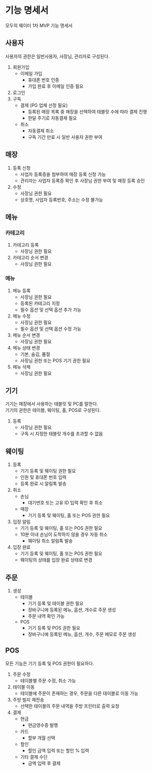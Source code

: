 # 기능 명세서

모두의 웨이터 1차 MVP 기능 명세서

## 사용자

사용자의 권한은 일반사용자, 사장님, 관리자로 구성된다.

1. 회원가입
   - 이메일 가입
     - 휴대폰 번호 인증
     - 가입 완료 후 이메일 인증 필요
2. 로그인
3. 구독
   - 결제 (PG 업체 선정 필요)
     - 등록된 매장 목록 중 매장을 선택하여 태블릿 수에 따라 결제 진행
     - 한달 주기로 자동결제 필요
   - 취소
     - 자동결제 취소
     - 구독 기간 만료 시 일반 사용자 권한 부여

## 매장

1. 등록 신청
   - 사업자 등록증을 첨부하여 매장 등록 신청 가능
   - 관리자는 사업자 등록증 확인 후 사장님 권한 부여 및 매장 등록 승인
2. 수정
   - 사장님 권한 필요
   - 상호명, 사업자 등록번호, 주소는 수정 불가능

## 메뉴

### 카테고리

1. 카테고리 등록
   - 사장님 권한 필요
2. 카테고리 순서 변경
   - 사장님 권한 필요

### 메뉴

1. 메뉴 등록
   - 사장님 권한 필요
   - 등록된 카테고리 지정
   - 필수 옵션 및 선택 옵션 추가 가능
2. 메뉴 수정
   - 사징님 권한 필요
   - 필수 옵션 및 선택 옵션 수정 가능
3. 메뉴 순서 변경
   - 사장님 권한 필요
4. 메뉴 상태 변경
   - 기본, 숨김, 품절
   - 사장님 권한 또는 POS 기기 권한 필요
5. 메뉴 삭제
   - 사장님 권한 필요

## 기기

기기는 매장에서 사용하는 태블릿 및 PC를 말한다.  
기기의 권한은 테이블, 웨이팅, 홀, POS로 구성된다.

1. 등록
   - 사장님 권한 필요
   - 구독 시 지정한 태블릿 개수를 초과할 수 없음

## 웨이팅

1. 등록
   - 기기 등록 및 웨이팅 권한 필요
   - 인원 및 휴대폰 번호 입력
   - 등록 완료 시 알림톡 발송
2. 취소
   - 손님
     - 대기번호 또는 고유 ID 입력 확인 후 취소
   - 매장
     - 기기 등록 및 웨이팅, 홀 또는 POS 권한 필요
3. 입장 알림
   - 기기 등록 및 웨이팅, 홀 또는 POS 권한 필요
   - 10분 이내 손님이 도착하지 않을 경우 자동 취소
     - 웨이팅 취소 알림톡 발송
4. 입장 완료
   - 기기 등록 및 웨이팅, 홀 또는 POS 권한 필요
   - 웨이팅의 상태를 입장 완료 상태로 변경

## 주문

1. 생성
   - 테이블
     - 기기 등록 및 테이블 권한 필요
     - 장바구니에 등록된 메뉴, 옵션, 개수로 주문 생성
     - 주문 내역 확인 가능
   - POS
     - 기기 등록 및 POS 권한 필요
     - 장바구니에 등록된 메뉴, 옵션, 개수, 주문 메모로 주문 생성

## POS

모든 기능은 기기 등록 및 POS 권한이 필요하다.

1. 주문 수정
   - 테이블별 주문 수정, 취소 가능
2. 테이블 이동
   - 테이블에 주문이 존재하는 경우, 주문을 다른 테이블로 이동 가능
3. 주방 빌지 재전송
   - 선택한 테이블의 주문 내역을 주방 프린터로 출력 요청
4. 결제
   - 현금
     - 현금영수증 발행
   - 카드
     - 할부 개월 선택
   - 할인
     - 할인 금액 입력 또는 할인 % 입력
   - 기타 결제 수단
     - 금액 입력 후 결제
